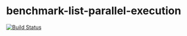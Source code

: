 # benchmark-list-parallel-execution

[![Build Status](https://travis-ci.org/ivansglazunov/benchmark-list-parallel-execution.svg?branch=master)](https://travis-ci.org/ivansglazunov/benchmark-list-parallel-execution)